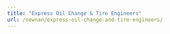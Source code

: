 ```yaml
---
title: "Express Oil Change & Tire Engineers"
url: /newnan/express-oil-change-and-tire-engineers/
---
```

